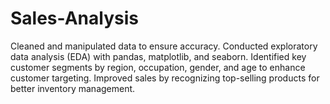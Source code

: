 # Sales-Analysis
Cleaned and manipulated data to ensure accuracy. Conducted exploratory data analysis (EDA) with pandas, matplotlib, and seaborn. Identified key customer segments by region, occupation, gender, and age to enhance customer targeting. Improved sales by recognizing top-selling products for better inventory management.
